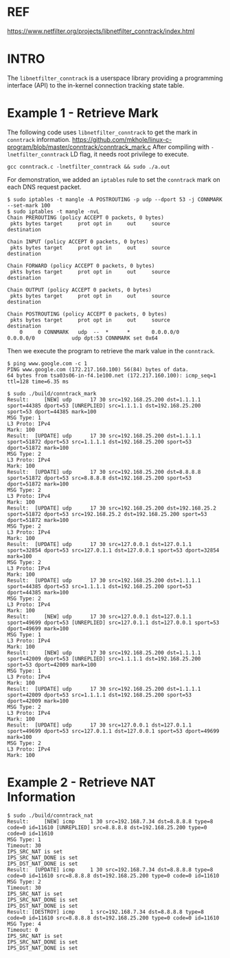   
# REF

https://www.netfilter.org/projects/libnetfilter_conntrack/index.html

# INTRO

The `libnetfilter_conntrack` is a userspace library providing a programming interface (API) to the in-kernel connection tracking state table.

# Example 1 - Retrieve Mark

The following code uses `libnetfilter_conntrack` to get the mark in `conntrack` information.
https://github.com/mkhole/linux-c-program/blob/master/conntrack/conntrack_mark.c
After compiling with `-lnetfilter_conntrack` LD flag, it needs root privilege to execute.

``` shell
gcc conntrack.c -lnetfilter_conntrack && sudo ./a.out
```

For demonstration, we added an `iptables` rule to set the `conntrack` mark on each DNS request packet.

``` shell
$ sudo iptables -t mangle -A POSTROUTING -p udp --dport 53 -j CONNMARK --set-mark 100
$ sudo iptables -t mangle -nvL
Chain PREROUTING (policy ACCEPT 0 packets, 0 bytes)
 pkts bytes target     prot opt in     out     source               destination

Chain INPUT (policy ACCEPT 0 packets, 0 bytes)
 pkts bytes target     prot opt in     out     source               destination

Chain FORWARD (policy ACCEPT 0 packets, 0 bytes)
 pkts bytes target     prot opt in     out     source               destination

Chain OUTPUT (policy ACCEPT 0 packets, 0 bytes)
 pkts bytes target     prot opt in     out     source               destination

Chain POSTROUTING (policy ACCEPT 0 packets, 0 bytes)
 pkts bytes target     prot opt in     out     source               destination
    0     0 CONNMARK   udp  --  *      *       0.0.0.0/0            0.0.0.0/0            udp dpt:53 CONNMARK set 0x64
```

Then we execute the program to retrieve the mark value in the `conntrack`.

``` shell
$ ping www.google.com -c 1
PING www.google.com (172.217.160.100) 56(84) bytes of data.
64 bytes from tsa03s06-in-f4.1e100.net (172.217.160.100): icmp_seq=1 ttl=128 time=6.35 ms

$ sudo ./build/conntrack_mark
Result:     [NEW] udp      17 30 src=192.168.25.200 dst=1.1.1.1 sport=44385 dport=53 [UNREPLIED] src=1.1.1.1 dst=192.168.25.200 sport=53 dport=44385 mark=100
MSG Type: 1
L3 Proto: IPv4
Mark: 100
Result:  [UPDATE] udp      17 30 src=192.168.25.200 dst=1.1.1.1 sport=51872 dport=53 src=1.1.1.1 dst=192.168.25.200 sport=53 dport=51872 mark=100
MSG Type: 2
L3 Proto: IPv4
Mark: 100
Result:  [UPDATE] udp      17 30 src=192.168.25.200 dst=8.8.8.8 sport=51872 dport=53 src=8.8.8.8 dst=192.168.25.200 sport=53 dport=51872 mark=100
MSG Type: 2
L3 Proto: IPv4
Mark: 100
Result:  [UPDATE] udp      17 30 src=192.168.25.200 dst=192.168.25.2 sport=51872 dport=53 src=192.168.25.2 dst=192.168.25.200 sport=53 dport=51872 mark=100
MSG Type: 2
L3 Proto: IPv4
Mark: 100
Result:  [UPDATE] udp      17 30 src=127.0.0.1 dst=127.0.1.1 sport=32854 dport=53 src=127.0.1.1 dst=127.0.0.1 sport=53 dport=32854 mark=100
MSG Type: 2
L3 Proto: IPv4
Mark: 100
Result:  [UPDATE] udp      17 30 src=192.168.25.200 dst=1.1.1.1 sport=44385 dport=53 src=1.1.1.1 dst=192.168.25.200 sport=53 dport=44385 mark=100
MSG Type: 2
L3 Proto: IPv4
Mark: 100
Result:     [NEW] udp      17 30 src=127.0.0.1 dst=127.0.1.1 sport=49699 dport=53 [UNREPLIED] src=127.0.1.1 dst=127.0.0.1 sport=53 dport=49699 mark=100
MSG Type: 1
L3 Proto: IPv4
Mark: 100
Result:     [NEW] udp      17 30 src=192.168.25.200 dst=1.1.1.1 sport=42009 dport=53 [UNREPLIED] src=1.1.1.1 dst=192.168.25.200 sport=53 dport=42009 mark=100
MSG Type: 1
L3 Proto: IPv4
Mark: 100
Result:  [UPDATE] udp      17 30 src=192.168.25.200 dst=1.1.1.1 sport=42009 dport=53 src=1.1.1.1 dst=192.168.25.200 sport=53 dport=42009 mark=100
MSG Type: 2
L3 Proto: IPv4
Mark: 100
Result:  [UPDATE] udp      17 30 src=127.0.0.1 dst=127.0.1.1 sport=49699 dport=53 src=127.0.1.1 dst=127.0.0.1 sport=53 dport=49699 mark=100
MSG Type: 2
L3 Proto: IPv4
Mark: 100
```

# Example 2 - Retrieve NAT Information

``` shell
$ sudo ./build/conntrack_nat
Result:     [NEW] icmp     1 30 src=192.168.7.34 dst=8.8.8.8 type=8 code=0 id=11610 [UNREPLIED] src=8.8.8.8 dst=192.168.25.200 type=0 code=0 id=11610
MSG Type: 1
Timeout: 30
IPS_SRC_NAT is set
IPS_SRC_NAT_DONE is set
IPS_DST_NAT_DONE is set
Result:  [UPDATE] icmp     1 30 src=192.168.7.34 dst=8.8.8.8 type=8 code=0 id=11610 src=8.8.8.8 dst=192.168.25.200 type=0 code=0 id=11610
MSG Type: 2
Timeout: 30
IPS_SRC_NAT is set
IPS_SRC_NAT_DONE is set
IPS_DST_NAT_DONE is set
Result: [DESTROY] icmp     1 src=192.168.7.34 dst=8.8.8.8 type=8 code=0 id=11610 src=8.8.8.8 dst=192.168.25.200 type=0 code=0 id=11610
MSG Type: 4
Timeout: 0
IPS_SRC_NAT is set
IPS_SRC_NAT_DONE is set
IPS_DST_NAT_DONE is set
```
